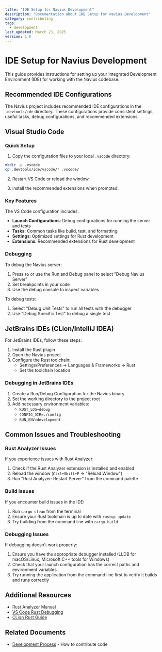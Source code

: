 ```yaml
---
title: "IDE Setup for Navius Development"
description: "Documentation about IDE Setup for Navius Development"
category: contributing
tags:
  - development
last_updated: March 23, 2025
version: 1.0
---
```

# IDE Setup for Navius Development

This guide provides instructions for setting up your Integrated Development Environment (IDE) for working with the Navius codebase.

## Recommended IDE Configurations

The Navius project includes recommended IDE configurations in the `.devtools/ide` directory. These configurations provide consistent settings, useful tasks, debug configurations, and recommended extensions.

## Visual Studio Code

### Quick Setup

1. Copy the configuration files to your local `.vscode` directory:

```bash
mkdir -p .vscode
cp .devtools/ide/vscode/* .vscode/
```

2. Restart VS Code or reload the window.

3. Install the recommended extensions when prompted.

### Key Features

The VS Code configuration includes:

- **Launch Configurations**: Debug configurations for running the server and tests
- **Tasks**: Common tasks like build, test, and formatting
- **Settings**: Optimized settings for Rust development
- **Extensions**: Recommended extensions for Rust development

### Debugging

To debug the Navius server:

1. Press `F5` or use the Run and Debug panel to select "Debug Navius Server"
2. Set breakpoints in your code
3. Use the debug console to inspect variables

To debug tests:

1. Select "Debug Unit Tests" to run all tests with the debugger
2. Use "Debug Specific Test" to debug a single test

## JetBrains IDEs (CLion/IntelliJ IDEA)

For JetBrains IDEs, follow these steps:

1. Install the Rust plugin
2. Open the Navius project
3. Configure the Rust toolchain:
   - Settings/Preferences → Languages & Frameworks → Rust
   - Set the toolchain location

### Debugging in JetBrains IDEs

1. Create a Run/Debug Configuration for the Navius binary
2. Set the working directory to the project root
3. Add necessary environment variables:
   - `RUST_LOG=debug`
   - `CONFIG_DIR=./config`
   - `RUN_ENV=development`

## Common Issues and Troubleshooting

### Rust Analyzer Issues

If you experience issues with Rust Analyzer:

1. Check if the Rust Analyzer extension is installed and enabled
2. Reload the window (`Ctrl+Shift+P` → "Reload Window")
3. Run "Rust Analyzer: Restart Server" from the command palette

### Build Issues

If you encounter build issues in the IDE:

1. Run `cargo clean` from the terminal
2. Ensure your Rust toolchain is up to date with `rustup update`
3. Try building from the command line with `cargo build`

### Debugging Issues

If debugging doesn't work properly:

1. Ensure you have the appropriate debugger installed (LLDB for macOS/Linux, Microsoft C++ tools for Windows)
2. Check that your launch configuration has the correct paths and environment variables
3. Try running the application from the command line first to verify it builds and runs correctly

## Additional Resources

- [Rust Analyzer Manual](https://rust-analyzer.github.io/manual.html)
- [VS Code Rust Debugging](https://code.visualstudio.com/docs/languages/rust)
- [CLion Rust Guide](https://www.jetbrains.com/help/clion/rust-support.html) 

## Related Documents
- [Development Process](/docs/contributing/development-process.md) - How to contribute code

